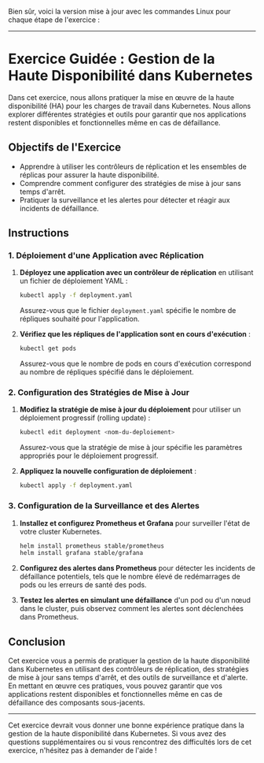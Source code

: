 Bien sûr, voici la version mise à jour avec les commandes Linux pour chaque étape de l'exercice :

---

# Exercice Guidée : Gestion de la Haute Disponibilité dans Kubernetes

Dans cet exercice, nous allons pratiquer la mise en œuvre de la haute disponibilité (HA) pour les charges de travail dans Kubernetes. Nous allons explorer différentes stratégies et outils pour garantir que nos applications restent disponibles et fonctionnelles même en cas de défaillance.

## Objectifs de l'Exercice

- Apprendre à utiliser les contrôleurs de réplication et les ensembles de réplicas pour assurer la haute disponibilité.
- Comprendre comment configurer des stratégies de mise à jour sans temps d'arrêt.
- Pratiquer la surveillance et les alertes pour détecter et réagir aux incidents de défaillance.

## Instructions

### 1. Déploiement d'une Application avec Réplication

1. **Déployez une application avec un contrôleur de réplication** en utilisant un fichier de déploiement YAML :
   
   ```bash
   kubectl apply -f deployment.yaml
   ```

   Assurez-vous que le fichier `deployment.yaml` spécifie le nombre de répliques souhaité pour l'application.

2. **Vérifiez que les répliques de l'application sont en cours d'exécution** :
   
   ```bash
   kubectl get pods
   ```

   Assurez-vous que le nombre de pods en cours d'exécution correspond au nombre de répliques spécifié dans le déploiement.

### 2. Configuration des Stratégies de Mise à Jour

1. **Modifiez la stratégie de mise à jour du déploiement** pour utiliser un déploiement progressif (rolling update) :
   
   ```bash
   kubectl edit deployment <nom-du-deploiement>
   ```

   Assurez-vous que la stratégie de mise à jour spécifie les paramètres appropriés pour le déploiement progressif.

2. **Appliquez la nouvelle configuration de déploiement** :
   
   ```bash
   kubectl apply -f deployment.yaml
   ```

### 3. Configuration de la Surveillance et des Alertes

1. **Installez et configurez Prometheus et Grafana** pour surveiller l'état de votre cluster Kubernetes.
   
   ```bash
   helm install prometheus stable/prometheus
   helm install grafana stable/grafana
   ```

2. **Configurez des alertes dans Prometheus** pour détecter les incidents de défaillance potentiels, tels que le nombre élevé de redémarrages de pods ou les erreurs de santé des pods.

3. **Testez les alertes en simulant une défaillance** d'un pod ou d'un nœud dans le cluster, puis observez comment les alertes sont déclenchées dans Prometheus.

## Conclusion

Cet exercice vous a permis de pratiquer la gestion de la haute disponibilité dans Kubernetes en utilisant des contrôleurs de réplication, des stratégies de mise à jour sans temps d'arrêt, et des outils de surveillance et d'alerte. En mettant en œuvre ces pratiques, vous pouvez garantir que vos applications restent disponibles et fonctionnelles même en cas de défaillance des composants sous-jacents.

---

Cet exercice devrait vous donner une bonne expérience pratique dans la gestion de la haute disponibilité dans Kubernetes. Si vous avez des questions supplémentaires ou si vous rencontrez des difficultés lors de cet exercice, n'hésitez pas à demander de l'aide !